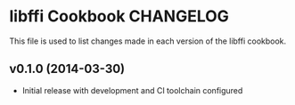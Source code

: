 # libffi Cookbook CHANGELOG

This file is used to list changes made in each version of the libffi cookbook.

## v0.1.0 (2014-03-30)
- Initial release with development and CI toolchain configured
